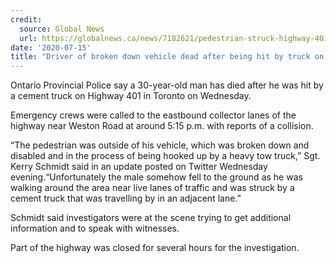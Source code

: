 ```yaml
---
credit:
  source: Global News 
  url: https://globalnews.ca/news/7182621/pedestrian-struck-highway-401-toronto/
date: '2020-07-15'
title: "Driver of broken down vehicle dead after being hit by truck on Highway 401 in Toronto: OPP"
---
```

Ontario Provincial Police say a 30-year-old man has died after he was hit by a cement truck on Highway 401 in Toronto on Wednesday.

Emergency crews were called to the eastbound collector lanes of the highway near Weston Road at around 5:15 p.m. with reports of a collision.

“The pedestrian was outside of his vehicle, which was broken down and disabled and in the process of being hooked up by a heavy tow truck,” Sgt. Kerry Schmidt said in an update posted on Twitter Wednesday evening.“Unfortunately the male somehow fell to the ground as he was walking around the area near live lanes of traffic and was struck by a cement truck that was travelling by in an adjacent lane.”

Schmidt said investigators were at the scene trying to get additional information and to speak with witnesses.

Part of the highway was closed for several hours for the investigation.
